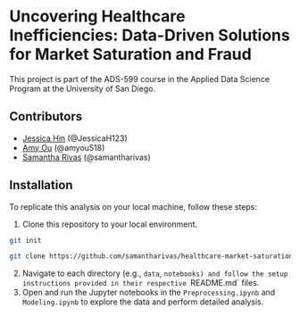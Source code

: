 # Uncovering Healthcare Inefficiencies: Data-Driven Solutions for Market Saturation and Fraud

This project is part of the ADS-599 course in the Applied Data Science Program at the University of San Diego.  

## Contributors 
- [Jessica Hin](https://github.com/JessicaH123) (@JessicaH123)
- [Amy Ou](https://github.com/amyou518) (@amyou518)
- [Samantha Rivas](https://github.com/samantharivas) (@samantharivas)

## Installation 
To replicate this analysis on your local machine, follow these steps:
1. Clone this repository to your local environment.
```bash
git init
```
```bash
git clone https://github.com/samantharivas/healthcare-market-saturation-fraud.git
```
2. Navigate to each directory (e.g., `data`, `notebooks) and follow the setup instructions provided in their respective `README.md` files.
3. Open and run the Jupyter notebooks in the `Preprocessing.ipynb` and `Modeling.ipynb` to explore the data and perform detailed analysis.
